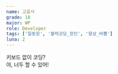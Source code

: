 ```yaml
---
name: 고윤서
grade: 18
major: WP
role: Developer
tags: ['일동장', '블럭코딩_장인', '항상_바쁨']
luna: 2
---
```

키보드 없이 코딩?<br/>야, 너두 할 수 있어!